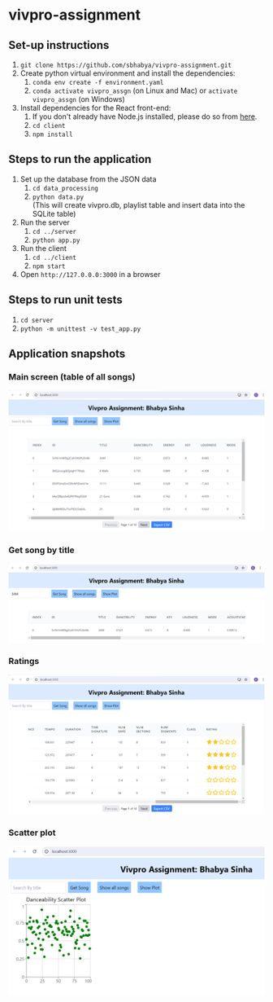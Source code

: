 # vivpro-assignment

## Set-up instructions
1. `git clone https://github.com/sbhabya/vivpro-assignment.git`
1. Create python virtual environment and install the dependencies:
    1. `conda env create -f environment.yaml`
    1. `conda activate vivpro_assgn` (on Linux and Mac) or `activate vivpro_assgn` (on Windows)
1. Install dependencies for the React front-end:
    1. If you don't already have Node.js installed, please do so from [here](https://nodejs.org/en/download/package-manager).
    1. `cd client`
    1. `npm install`

## Steps to run the application
1. Set up the database from the JSON data
    1. `cd data_processing`
    1. `python data.py` <br>
    (This will create vivpro.db, playlist table and insert data into the SQLite table)
1. Run the server
    1. `cd ../server`
    1. `python app.py`
1. Run the client
    1. `cd ../client`
    1. `npm start`
1. Open `http://127.0.0.0:3000` in a browser

## Steps to run unit tests

1. `cd server` 
1. `python -m unittest -v test_app.py`

## Application snapshots

### Main screen (table of all songs)
![Main screen](assets/sc1.png)

### Get song by title
![Get song by title](assets/sc2.png)

### Ratings
![Ratings](assets/sc3.png)

### Scatter plot
![Scatter plot](assets/sc4.png)
